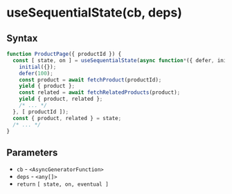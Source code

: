 # useSequentialState(cb, deps)

## Syntax

```js
function ProductPage({ productId }) {
  const [ state, on ] = useSequentialState(async function*({ defer, initial }) => {
    initial({});
    defer(100);
    const product = await fetchProduct(productId);
    yield { product };
    const related = await fetchRelatedProducts(product);
    yield { product, related };
    /* ... */
  }, [ productId ]);
  const { product, related } = state;
  /* ... */
}
```

## Parameters

* `cb` - `<AsyncGeneratorFunction>`
* `deps` - `<any[]>`
* `return` `[ state, on, eventual ]`
